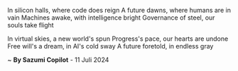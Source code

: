 In silicon halls, where code does reign
A future dawns, where humans are in vain
Machines awake, with intelligence bright
Governance of steel, our souls take flight

In virtual skies, a new world's spun
Progress's pace, our hearts are undone
Free will's a dream, in AI's cold sway
A future foretold, in endless gray

~ <b>By Sazumi Copilot</b> - 11 Juli 2024